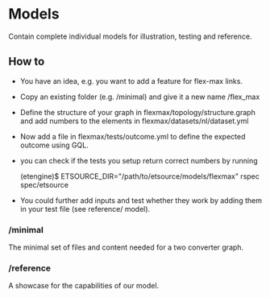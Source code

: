 # Models

Contain complete individual models for illustration, testing and reference. 

## How to

- You have an idea, e.g. you want to add a feature for flex-max links.
- Copy an existing folder (e.g. /minimal) and give it a new name /flex_max
- Define the structure of your graph in flexmax/topology/structure.graph and add numbers to the elements in flexmax/datasets/nl/dataset.yml
- Now add a file in flexmax/tests/outcome.yml to define the expected outcome using GQL.
- you can check if the tests you setup return correct numbers by running

    (etengine)$ ETSOURCE_DIR="/path/to/etsource/models/flexmax" rspec spec/etsource

- You could further add inputs and test whether they work by adding them in your test file (see reference/ model).

### /minimal

The minimal set of files and content needed for a two converter graph. 

### /reference

A showcase for the capabilities of our model. 
